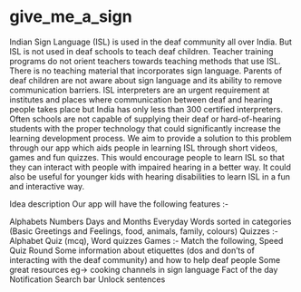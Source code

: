 # give_me_a_sign

Indian Sign Language (ISL) is used in the deaf community all over India. But ISL is not used in deaf schools to teach deaf children. Teacher training programs do not orient teachers towards teaching methods that use ISL. There is no teaching material that incorporates sign language. Parents of deaf children are not aware about sign language and its ability to remove communication barriers. ISL interpreters are an urgent requirement at institutes and places where communication between deaf and hearing people takes place but India has only less than 300 certified interpreters.  
Often schools are not capable of supplying their deaf or hard-of-hearing students with the proper technology that could significantly increase the learning development process. We aim to provide a solution to this problem through our app which aids people in learning ISL through short videos, games and fun quizzes. This would encourage people to learn ISL so that they can interact with people with impaired hearing in a better way. It could also be useful for younger kids with hearing disabilities to learn ISL in a fun and interactive way. 

Idea description
Our app will have the following features :- 

Alphabets
Numbers
Days and Months
Everyday Words sorted in categories (Basic Greetings and Feelings, food, animals, family, colours)
Quizzes :- Alphabet Quiz (mcq), Word quizzes 
Games :- Match the following, Speed Quiz Round 
Some information about etiquettes (dos and don’ts of interacting with the deaf community) and how to help deaf people
Some great resources eg-> cooking channels in sign language
Fact of the day 
Notification
Search bar
Unlock sentences



